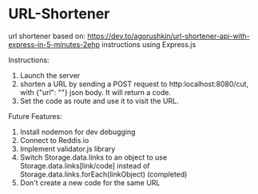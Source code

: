 # URL-Shortener

url shortener based on: https://dev.to/agorushkin/url-shortener-api-with-express-in-5-minutes-2ehp instructions using Express.js

Instructions:

1. Launch the server
2. shorten a URL by sending a POST request to http:localhost:8080/cut, with {"url": "<Your URL>"} json body. It will return a code.
3. Set the code as route and use it to visit the URL.

Future Features:

1. Install nodemon for dev debugging
2. Connect to Reddis.io
3. Implement validator.js library
4. Switch Storage.data.links to an object to use Storage.data.links[link/code] instead of Storage.data.links.forEach(linkObject) (completed)
5. Don't create a new code for the same URL
